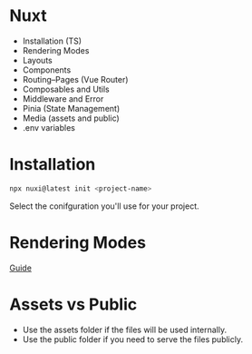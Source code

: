 # Nuxt
- Installation (TS)
- Rendering Modes
- Layouts
- Components
- Routing–Pages (Vue Router)
- Composables and Utils
- Middleware and Error
- Pinia (State Management)
- Media (assets and public)
- .env variables

# Installation

```bash
npx nuxi@latest init <project-name>
```

Select the conifguration you'll use for your project.

# Rendering Modes
[Guide](https://nuxt.com/docs/guide/concepts/rendering)

# Assets vs Public
- Use the assets folder if the files will be used internally.
- Use the public folder if you need to serve the files publicly.